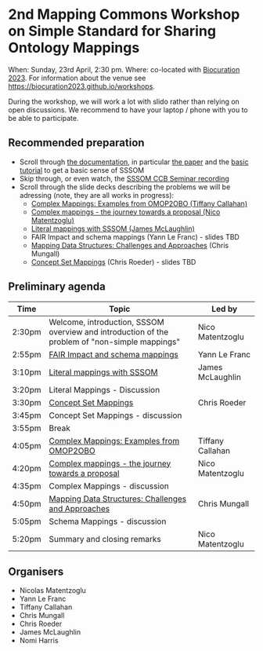 # 2nd Mapping Commons Workshop on Simple Standard for Sharing Ontology Mappings

When: Sunday, 23rd April, 2:30 pm.
Where: co-located with [Biocuration 2023](https://biocuration2023.github.io/). For information about the venue see https://biocuration2023.github.io/workshops.

During the workshop, we will work a lot with slido rather than relying on open discussions. We recommend to have your laptop / phone with you to be able to participate.

## Recommended preparation

- Scroll through [the documentation](https://mapping-commons.github.io/sssom/home/), in particular [the paper](https://doi.org/10.1093/database/baac035) and the [basic tutorial](https://mapping-commons.github.io/sssom/tutorial/) to get a basic sense of SSSOM
- Skip through, or even watch, the [SSSOM CCB Seminar recording](https://www.youtube.com/watch?v=4vqeRECuAKE)
- Scroll through the slide decks describing the problems we will be adressing (note, they are all works in progress):
    - [Complex Mappings: Examples from OMOP2OBO (Tiffany Callahan)](https://docs.google.com/presentation/d/1Jn0W9gjRn19ISDB8N-sEwKwXsJySLPlNIsOL6ng_nEA/edit?usp=sharing)
    - [Complex mappings - the journey towards a proposal (Nico Matentzoglu)](https://docs.google.com/presentation/d/1kFD33S_WMgEGmCnT7IjVCeEyKI7OpcUw1ZzRXGqt1hs/edit?usp=sharing)
    - [Literal mappings with SSSOM (James McLaughlin)](https://docs.google.com/presentation/d/1mBZK6KS7JgmXlEtszQiOa_Cl7SXg_Z8wRp0tZHaL57Y/edit?usp=sharing)
    - FAIR Impact and schema mappings (Yann Le Franc) - slides TBD
    - [Mapping Data Structures: Challenges and Approaches](https://docs.google.com/presentation/d/191jQYOe8KAGoktVOA408NW_WWk_Gon0q9idyylbEQck/edit?usp=sharing) (Chris Mungall)
    - [Concept Set Mappings](https://docs.google.com/presentation/d/1055Etr0kgHHkguwgizecb_SEhj2nNd7my3q0u8fCDvk/edit?usp=sharing) (Chris Roeder) - slides TBD

## Preliminary agenda

|  Time  | Topic | Led by |
| ------ | ----- | ------ |
| 2:30pm | Welcome, introduction, SSSOM overview and introduction of the problem of "non-simple mappings" | Nico Matentzoglu |
| 2:55pm | [FAIR Impact and schema mappings](https://drive.google.com/file/d/1cDSfvBehegy3edJU4LxZK3S-xI0LNbmn/view?usp=sharing) | Yann Le Franc |
| 3:10pm | [Literal mappings with SSSOM](https://docs.google.com/presentation/d/1mBZK6KS7JgmXlEtszQiOa_Cl7SXg_Z8wRp0tZHaL57Y/edit?usp=sharing) | James McLaughlin |
| 3:20pm | Literal Mappings - Discussion | |
| 3:30pm | [Concept Set Mappings](https://docs.google.com/presentation/d/1055Etr0kgHHkguwgizecb_SEhj2nNd7my3q0u8fCDvk/edit?usp=sharing) | Chris Roeder |
| 3:45pm | Concept Set Mappings - discussion | |
| 3:55pm | Break | |
| 4:05pm | [Complex Mappings: Examples from OMOP2OBO](https://docs.google.com/presentation/d/1Jn0W9gjRn19ISDB8N-sEwKwXsJySLPlNIsOL6ng_nEA/edit?usp=sharing) | Tiffany Callahan |
| 4:20pm | [Complex mappings - the journey towards a proposal](https://docs.google.com/presentation/d/1kFD33S_WMgEGmCnT7IjVCeEyKI7OpcUw1ZzRXGqt1hs/edit?usp=sharing)  | Nico Matentzoglu |
| 4:35pm | Complex Mappings - discussion | |
| 4:50pm | [Mapping Data Structures: Challenges and Approaches](https://docs.google.com/presentation/d/191jQYOe8KAGoktVOA408NW_WWk_Gon0q9idyylbEQck/edit?usp=sharing) | Chris Mungall |
| 5:05pm | Schema Mappings - discussion | |
| 5:20pm | Summary and closing remarks | Nico Matentzoglu |

## Organisers

- Nicolas Matentzoglu
- Yann Le Franc
- Tiffany Callahan
- Chris Mungall
- Chris Roeder
- James McLaughlin
- Nomi Harris

